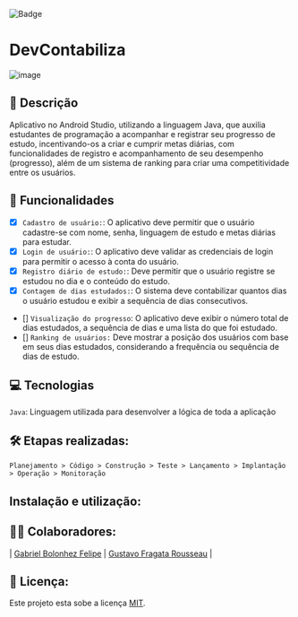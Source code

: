 ![Badge](https://img.shields.io/badge/DevContabiliza-%050224?style=for-the-badge&logo=ghost)

# DevContabiliza
![image](https://github.com/user-attachments/assets/84f3b4d8-85e7-41db-87ea-d34ccc63f669)

## 📑 Descrição

Aplicativo no Android Studio, utilizando a linguagem Java, que auxilia estudantes de programação a acompanhar e registrar seu progresso de estudo, incentivando-os a criar e cumprir metas diárias, com funcionalidades de registro e acompanhamento de seu desempenho (progresso), além de um sistema de ranking para criar uma competitividade entre os usuários.

## 🎯 Funcionalidades

- [x] `Cadastro de usuário:`: O aplicativo deve permitir que o usuário cadastre-se com nome, senha, linguagem de estudo e metas diárias para estudar. <br>
- [x] `Login de usuário:`: O aplicativo deve validar as credenciais de login para permitir o acesso à conta do usuário. <br>
- [X] `Registro diário de estudo:`: Deve permitir que o usuário registre se estudou no dia e o conteúdo do estudo. <br>
- [X] `Contagem de dias estudados:`: O sistema deve contabilizar quantos dias o usuário estudou e exibir a sequência de dias consecutivos. <br>
- [] `Visualização do progresso`:  O aplicativo deve exibir o número total de dias estudados, a sequência de dias e uma lista do que foi estudado. <br>
- [] `Ranking de usuários:` Deve mostrar a posição dos usuários com base em seus dias estudados, considerando a frequência ou sequência de dias de estudo. <br>


## 💻 Tecnologias 

`Java`: Linguagem utilizada para desenvolver a lógica de toda a aplicação

## 🛠️ Etapas realizadas:

```
Planejamento > Código > Construção > Teste > Lançamento > Implantação > Operação > Monitoração 
```

## Instalação e utilização:



## 👨‍💻 Colaboradores:

| [Gabriel Bolonhez Felipe](https://github.com/Gabolonhez) | [Gustavo Fragata Rousseau](https://github.com/fr4agata) | 

## 🚧 Licença:

Este projeto esta sobe a licença [MIT](./LICENSE).
